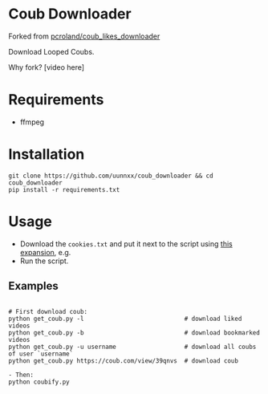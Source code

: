 # Coub Downloader
Forked from [pcroland/coub_likes_downloader](https://github.com/pcroland/coub_likes_downloader)

Download Looped Coubs.

Why fork?
[video here]

# Requirements
- ffmpeg

# Installation

```
git clone https://github.com/uunnxx/coub_downloader && cd coub_downloader
pip install -r requirements.txt
```

# Usage
- Download the `cookies.txt` and put it next to the script using [this expansion](https://chrome.google.com/webstore/detail/get-cookiestxt/bgaddhkoddajcdgocldbbfleckgcbcid), e.g.
- Run the script.

## Examples

```

# First download coub:
python get_coub.py -l                            # download liked videos
python get_coub.py -b                            # download bookmarked videos
python get_coub.py -u username                   # download all coubs of user `username`
python get_coub.py https://coub.com/view/39qnvs  # download coub

- Then:
python coubify.py
```
